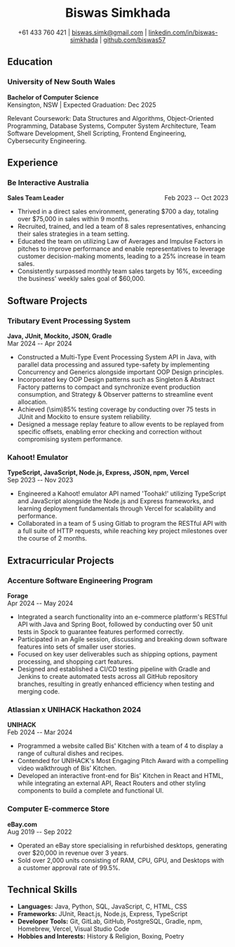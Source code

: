 <div align="center">

# Biswas Simkhada

+61 433 760 421 | [biswas.simk@gmail.com](mailto:biswas.simk@gmail.com) | [linkedin.com/in/biswas-simkhada](https://linkedin.com/in/biswas-simkhada) | [github.com/biswas57](https://github.com/biswas57)

</div>


## Education

### University of New South Wales
**Bachelor of Computer Science**  
Kensington, NSW | Expected Graduation: Dec 2025

Relevant Coursework: Data Structures and Algorithms, Object-Oriented Programming, Database Systems, Computer System Architecture, Team Software Development, Shell Scripting, Frontend Engineering, Cybersecurity Engineering.

## Experience

### Be Interactive Australia
<span style="float: right;">Feb 2023 -- Oct 2023</span>

**Sales Team Leader**  

- Thrived in a direct sales environment, generating \$700 a day, totaling over \$75,000 in sales within 9 months.
- Recruited, trained, and led a team of 8 sales representatives, enhancing their sales strategies in a team setting.
- Educated the team on utilizing Law of Averages and Impulse Factors in pitches to improve performance and enable representatives to leverage customer decision-making moments, leading to a 25% increase in team sales.
- Consistently surpassed monthly team sales targets by 16%, exceeding the business' weekly sales goal of \$60,000.

## Software Projects

### Tributary Event Processing System
**Java, JUnit, Mockito, JSON, Gradle**  
Mar 2024 -- Apr 2024

- Constructed a Multi-Type Event Processing System API in Java, with parallel data processing and assured type-safety by implementing Concurrency and Generics alongside important OOP Design principles.
- Incorporated key OOP Design patterns such as Singleton & Abstract Factory patterns to compact and synchronize event production consumption, and Strategy & Observer patterns to streamline event allocation.
- Achieved \(\sim\)85% testing coverage by conducting over 75 tests in JUnit and Mockito to ensure system reliability.
- Designed a message replay feature to allow events to be replayed from specific offsets, enabling error checking and correction without compromising system performance.

### Kahoot! Emulator
**TypeScript, JavaScript, Node.js, Express, JSON, npm, Vercel**  
Sep 2023 -- Nov 2023

- Engineered a Kahoot! emulator API named 'Toohak!' utilizing TypeScript and JavaScript alongside the Node.js and Express frameworks, and learning deployment fundamentals through Vercel for scalability and performance.
- Collaborated in a team of 5 using Gitlab to program the RESTful API with a full suite of HTTP requests, while reaching key project milestones over the course of 2 months.

## Extracurricular Projects

### Accenture Software Engineering Program
**Forage**  
Apr 2024 -- May 2024

- Integrated a search functionality into an e-commerce platform's RESTful API with Java and Spring Boot, followed by conducting over 50 unit tests in Spock to guarantee features performed correctly.
- Participated in an Agile session, discussing and breaking down software features into sets of smaller user stories.
- Focused on key user deliverables such as shipping options, payment processing, and shopping cart features.
- Designed and established a CI/CD testing pipeline with Gradle and Jenkins to create automated tests across all GitHub repository branches, resulting in greatly enhanced efficiency when testing and merging code.

### Atlassian x UNIHACK Hackathon 2024
**UNIHACK**  
Feb 2024 -- Mar 2024

- Programmed a website called Bis' Kitchen with a team of 4 to display a range of cultural dishes and recipes.
- Contended for UNIHACK's Most Engaging Pitch Award with a compelling video walkthrough of Bis’ Kitchen.
- Developed an interactive front-end for Bis' Kitchen in React and HTML, while integrating an external API, React Routers and other styling components to build a complete and functional UI.

### Computer E-commerce Store
**eBay.com**  
Aug 2019 -- Sep 2022

- Operated an eBay store specialising in refurbished desktops, generating over \$20,000 in revenue over 3 years.
- Sold over 2,000 units consisting of RAM, CPU, GPU, and Desktops with a customer approval rate of 99.5%.

## Technical Skills

- **Languages:** Java, Python, SQL, JavaScript, C, HTML, CSS
- **Frameworks:** JUnit, React.js, Node.js, Express, TypeScript
- **Developer Tools:** Git, GitLab, GitHub, PostgreSQL, Gradle, npm, Homebrew, Vercel, Visual Studio Code
- **Hobbies and Interests:** History & Religion, Boxing, Poetry
